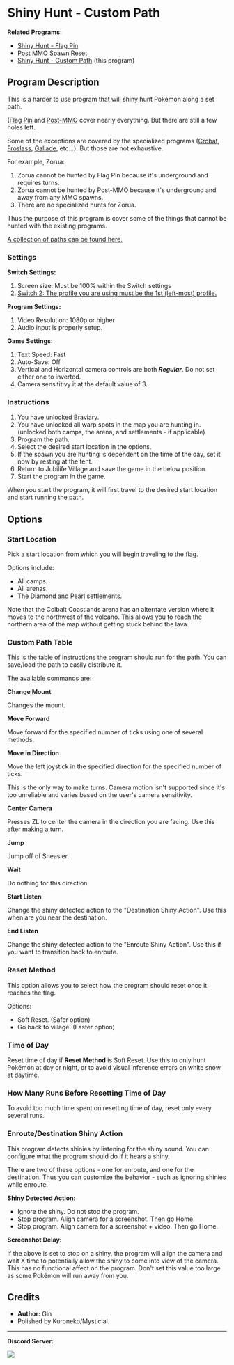 # Shiny Hunt - Custom Path

**Related Programs:**

- [Shiny Hunt - Flag Pin](ShinyHunt-FlagPin.md)
- [Post MMO Spawn Reset](PostMMOSpawnReset.md)
- [Shiny Hunt - Custom Path](ShinyHunt-CustomPath.md) (this program)

## Program Description

This is a harder to use program that will shiny hunt Pokémon along a set path.

([Flag Pin](ShinyHunt-FlagPin.md) and [Post-MMO](PostMMOSpawnReset.md) cover nearly everything. But there are still a few holes left.

Some of the exceptions are covered by the specialized programs ([Crobat](AlphaCrobatHunter.md), [Froslass](AlphaFroslassHunter.md), [Gallade](AlphaGalladeHunter.md), etc...). But those are not exhaustive.

For example, Zorua:

1. Zorua cannot be hunted by Flag Pin because it's underground and requires turns.
2. Zorua cannot be hunted by Post-MMO because it's underground and away from any MMO spawns.
3. There are no specialized hunts for Zorua.

Thus the purpose of this program is cover some of the things that cannot be hunted with the existing programs.

[A collection of paths can be found here.](CustomPaths/)


### Settings

**Switch Settings:**

1. Screen size: Must be 100% within the Switch settings
2. [Switch 2: The profile you are using must be the 1st (left-most) profile.](/Wiki/Programs/NintendoSwitch/Switch2Notes.md#resetting-a-game-moves-the-cursor-to-the-1st-user-profile)

**Program Settings:**

1. Video Resolution: 1080p or higher
2. Audio input is properly setup.

**Game Settings:**

1. Text Speed: Fast
2. Auto-Save: Off
3. Vertical and Horizontal camera controls are both ***Regular***. Do not set either one to inverted.
4. Camera sensititivy it at the default value of 3.


### Instructions

1. You have unlocked Braviary.
2. You have unlocked all warp spots in the map you are hunting in. (unlocked both camps, the arena, and settlements - if applicable)
3. Program the path.
4. Select the desired start location in the options.
5. If the spawn you are hunting is dependent on the time of the day, set it now by resting at the tent.
6. Return to Jubilife Village and save the game in the below position.
7. Start the program in the game.

When you start the program, it will first travel to the desired start location and start running the path.



## Options


### Start Location

Pick a start location from which you will begin traveling to the flag.

Options include:

- All camps.
- All arenas.
- The Diamond and Pearl settlements.

Note that the Colbalt Coastlands arena has an alternate version where it moves to the northwest of the volcano. This allows you to reach the northern area of the map without getting stuck behind the lava.


### Custom Path Table

This is the table of instructions the program should run for the path. You can save/load the path to easily distribute it.

The available commands are:

**Change Mount**

Changes the mount.

**Move Forward**

Move forward for the specified number of ticks using one of several methods.

**Move in Direction**

Move the left joystick in the specified direction for the specified number of ticks.

This is the only way to make turns. Camera motion isn't supported since it's too unreliable and varies based on the user's camera sensitivity.

**Center Camera**

Presses ZL to center the camera in the direction you are facing. Use this after making a turn.

**Jump**

Jump off of Sneasler.

**Wait**

Do nothing for this direction.

**Start Listen**

Change the shiny detected action to the "Destination Shiny Action". Use this when are you near the destination.

**End Listen**

Change the shiny detected action to the "Enroute Shiny Action". Use this if you want to transition back to enroute.


### Reset Method

This option allows you to select how the program should reset once it reaches the flag.

Options:

- Soft Reset. (Safer option)
- Go back to village. (Faster option)

### Time of Day

Reset time of day if **Reset Method** is Soft Reset. Use this to only hunt Pokémon
at day or night, or to avoid visual inference errors on white snow at daytime.

### How Many Runs Before Resetting Time of Day
To avoid too much time spent on resetting time of day, reset only every several runs.

### Enroute/Destination Shiny Action

This program detects shinies by listening for the shiny sound. You can configure what the program should do if it hears a shiny.

There are two of these options - one for enroute, and one for the destination. Thus you can customize the behavior - such as ignoring shinies while enroute.

**Shiny Detected Action:**

- Ignore the shiny. Do not stop the program.
- Stop program. Align camera for a screenshot. Then go Home.
- Stop program. Align camera for a screenshot + video. Then go Home.

**Screenshot Delay:**

If the above is set to stop on a shiny, the program will align the camera and wait X time to potentially allow the shiny to come into view of the camera.
This has no functional affect on the program. Don't set this value too large as some Pokémon will run away from you.


## Credits

- **Author:** Gin
- Polished by Kuroneko/Mysticial.



<hr>

**Discord Server:** 

[<img src="https://canary.discordapp.com/api/guilds/695809740428673034/widget.png?style=banner2">](https://discord.gg/cQ4gWxN)
